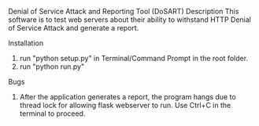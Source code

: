 Denial of Service Attack and Reporting Tool (DoSART)
Description
This software is to test web servers about their ability to withstand HTTP Denial of Service Attack
and generate a report.

Installation
1. run "python setup.py" in Terminal/Command Prompt in the root folder.
2. run "python run.py"

Bugs
1. After the application generates a report, the program hangs due to thread lock for allowing
   flask webserver to run. Use Ctrl+C in the terminal to proceed.
